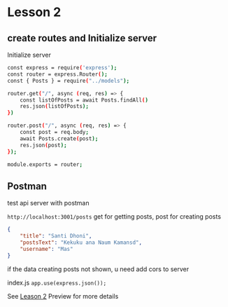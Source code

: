 # Lesson 2

## create routes and Initialize server

Initialize server

```bash
const express = require('express');
const router = express.Router();
const { Posts } = require("../models");

router.get("/", async (req, res) => {
    const listOfPosts = await Posts.findAll()
    res.json(listOfPosts);
})

router.post("/", async (req, res) => {
    const post = req.body;
    await Posts.create(post);
    res.json(post);
});

module.exports = router;
```

## Postman

test api server with postman

`http://localhost:3001/posts` get for getting posts, post for creating posts

```json
{
    "title": "Santi Dhoni",
    "postsText": "Kekuku ana Naum Kamansd",
    "username": "Mas"
}
```

if the data creating posts not shown, u need add cors to server

index.js
`app.use(express.json());`

See [Leason 2](https://lesson2.com) Preview for more details
